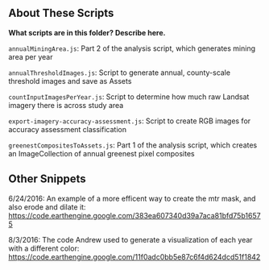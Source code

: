 ## About These Scripts

**What scripts are in this folder? Describe here.**

`annualMiningArea.js`: Part 2 of the analysis script, which generates mining area per year

`annualThresholdImages.js`: Script to generate annual, county-scale threshold images and save as Assets

`countInputImagesPerYear.js`: Script to determine how much raw Landsat imagery there is across study area

`export-imagery-accuracy-assessment.js`: Script to create RGB images for accuracy assessment classification

`greenestCompositesToAssets.js`: Part 1 of the analysis script, which creates an ImageCollection of annual greenest pixel composites

## Other Snippets

6/24/2016: An example of a more efficent way to create the mtr mask, and also erode and dilate it:
https://code.earthengine.google.com/383ea607340d39a7aca81bfd75b16575

8/3/2016: The code Andrew used to generate a visualization of each year with a different color:
https://code.earthengine.google.com/11f0adc0bb5e87c6f4d624dcd51f1842
